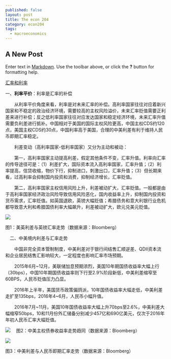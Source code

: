 ```yaml
---
published: false
layout: post
title: The econ 204
category: econ204
tags:
  - macroeconomics
---
```

## A New Post

Enter text in [Markdown](http://daringfireball.net/projects/markdown/). Use the toolbar above, or click the **?** button for formatting help.






[汇率和利率](http://opinion.caixin.com/2016-12-27/101030970.html)

一、**利率平价**：利率是汇率的补偿

　　从利率平价角度来看，利率是对未来汇率的补偿。高利率国家往往对应着新兴国家和不稳定的政治经济环境，需要较高的主权风险溢价，未来汇率贬值需要正利差来进行补偿；反之低利率国家往往对应发达国家和稳定经济环境，未来汇率升值需要负利差进行抵补。中国相对于美国的国际主权风险更高，中国主权CDS约120点，美国主权CDS约30点，中国利率高于美国，合理的中美利差有利于维持人民币即期汇率稳定。

　　利差变动（高利率国家-低利率国家）又分为主动和被动：

　　第一，高利率国家主动提高利差，假定其他条件不变，汇率升值。利率向汇率的传导途径可是：（1）利差扩大，国际资本流入高利率国家，汇率升值；（2）利率提高，信贷收缩，物价下行，抑制进口，刺激出口，汇率升值；（3）但长期来看，过高利率会抑制国内投资和消费，抑制经济增长，汇率贬值。

　　第二，高利率国家主权信用风险上升，利差被动扩大，汇率贬值。一般都是由于高利率国家经济政治风险导致信用风险恶化，国内收益率上升，抑制国内投资和货币需求，汇率贬值。如英国退欧，英镑大幅贬值；希腊债务和意大利银行业危机都导致意大利和希腊国债利率大幅飙升，利差被动扩大，欧元兑美元贬值。
  
  
 ![](http://img.caixin.com/2016-12-27/1482822199639322.png)
 
 
 图1：美英利差与英镑汇率走势（数据来源：Bloomberg）
 
 
 
 　二、中美境内利差与汇率走势

　　中国非完全资本管制制度，中美利差对于银行间结售汇顺逆差、QDII资本流和企业居民结售汇影响较大，一定程度也影响汇率市场预期。

　　2015年6月~12月，美联储加息预期浓烈，美国10年期国债收益率大幅上行（30bps），中国10年期国债收益率则下行至2.9%阶段新低，中美利差缩窄至60BPS，人民币贬值压力凸显。

　　2016年上半年，美国货币政策偏鸽派，10年国债收益率大幅走低，中美利差走扩至135bps，2016年4~6月，人民币小幅升值。

　　2016年7月~11月，美国10年国债收益率大幅上升70bps至2.6%，中美利差大幅缩窄50bps，10和11月份外汇储备分别减少457亿和690亿美元，仅次于2016年年初人民币汇率大幅贬值。
  
  
 
 
 ![](http://img.caixin.com/2016-12-27/1482822210103681.png)
 　图2：中美主权债券收益率走势趋同（数据来源：Bloomberg）
  
  
  ![](http://img.caixin.com/2016-12-27/1482822220425080.png)
  
  图3：中美利差与人民币即期汇率走势（数据来源：Bloomberg）
  
 
 
 
 
  